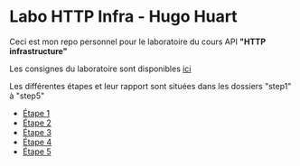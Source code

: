 # Labo HTTP Infra - Hugo Huart

Ceci est mon repo personnel pour le laboratoire du cours API **"HTTP infrastructure"**

Les consignes du laboratoire sont disponibles [ici](./INSTRUCTIONS.md)

Les différentes étapes et leur rapport sont situées dans les dossiers "step1" à "step5"

- [Étape 1](./step1)
- [Étape 2](./step2)
- [Étape 3](./step3)
- [Étape 4](./step4)
- [Étape 5](./step5)
